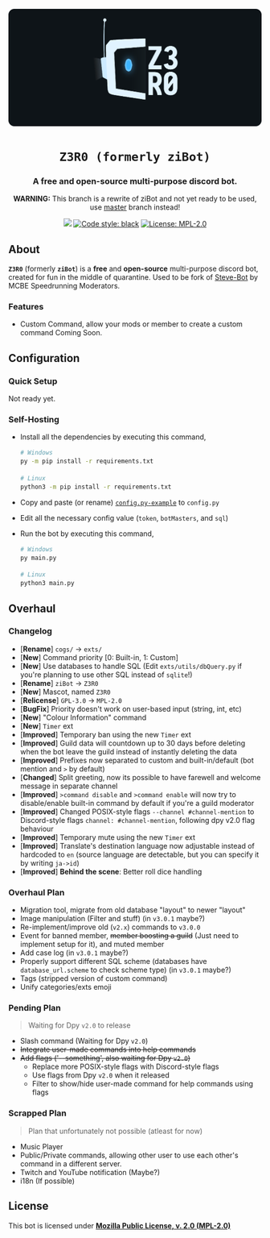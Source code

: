 <p align="center">
    <!-- Change the img source to Z3R0 logo/mascot when its done --->
    <a href="https://github.com/ZiRO-Bot/ziBot"><img src="/assets/img/banner.png" alt="Z3R0" width="720"/></a>
</p>

<h1 align="center"><code>Z3R0 (formerly ziBot)</code></h1>

<h3 align="center"> A <b>free</b> and <b>open-source</b> multi-purpose discord bot. </h3>

<p align="center">
    <b>WARNING:</b> This branch is a rewrite of ziBot and not yet ready to be used, use <a href="https://github.com/ZiRO-Bot/ziBot/tree/master">master</a> branch instead!
</p>

<p id="badges" align="center">
    <a href="https://top.gg/bot/740122842988937286"><img src="https://top.gg/api/widget/status/740122842988937286.svg"></a>
    <a href="https://github.com/psf/black"><img alt="Code style: black" src="https://img.shields.io/badge/code%20style-black-000000.svg"></a>
    <a href="/LICENSE"><img alt="License: MPL-2.0" src="https://img.shields.io/badge/license-MPL--2.0-blue.svg"></a>
</p>

## About

**`Z3R0`** (formerly **`ziBot`**) is a **free** and **open-source** multi-purpose discord bot, created for fun in the middle of quarantine. Used to be fork of [Steve-Bot](https://github.com/MCBE-Speedrunning/Steve-Bot) by MCBE Speedrunning Moderators.

### Features

- Custom Command, allow your mods or member to create a custom command
Coming Soon.

## Configuration

### Quick Setup

Not ready yet.

### Self-Hosting

- Install all the dependencies by executing this command,

   ```zsh
   # Windows
   py -m pip install -r requirements.txt

   # Linux
   python3 -m pip install -r requirements.txt
   ```

- Copy and paste (or rename) [`config.py-example`](./config.py-example) to `config.py`
- Edit all the necessary config value (`token`, `botMasters`, and `sql`)
- Run the bot by executing this command,

   ```zsh
   # Windows
   py main.py

   # Linux
   python3 main.py
   ```

## Overhaul

### Changelog

- [**Rename**] `cogs/` -> `exts/`
- [**New**] Command priority [0: Built-in, 1: Custom]
- [**New**] Use databases to handle SQL (Edit `exts/utils/dbQuery.py` if you're planning to use other SQL instead of  `sqlite`!)
- [**Rename**] `ziBot` -> `Z3R0`
- [**New**] Mascot, named `Z3R0`
- [**Relicense**] `GPL-3.0` -> `MPL-2.0`
- [**BugFix**] Priority doesn't work on user-based input (string, int, etc)
- [**New**] "Colour Information" command
- [**New**] `Timer` ext
- [**Improved**] Temporary ban using the new `Timer` ext
- [**Improved**] Guild data will countdown up to 30 days before deleting when the bot leave the guild instead of instantly deleting the data
- [**Improved**] Prefixes now separated to custom and built-in/default (bot mention and `>` by default)
- [**Changed**] Split greeting, now its possible to have farewell and welcome message in separate channel
- [**Improved**] `>command disable` and `>command enable` will now try to disable/enable built-in command by default if you're a guild moderator
- [**Improved**] Changed POSIX-style flags `--channel #channel-mention` to Discord-style flags `channel: #channel-mention`, following dpy v2.0 flag behaviour
- [**Improved**] Temporary mute using the new `Timer` ext
- [**Improved**] Translate's destination language now adjustable instead of hardcoded to `en` (source language are detectable, but you can specify it by writing `ja->id`)
- [**Improved**] **Behind the scene**: Better roll dice handling

### Overhaul Plan

- Migration tool, migrate from old database "layout" to newer "layout"
- Image manipulation (Filter and stuff) (in `v3.0.1` maybe?)
- Re-implement/improve old (`v2.x`) commands to `v3.0.0`
- Event for banned member, ~~member boosting a guild~~ (Just need to implement setup for it), and muted member
- Add case log (in `v3.0.1` maybe?)
- Properly support different SQL scheme (databases have `database_url.scheme` to check scheme type) (in `v3.0.1` maybe?)
- Tags (stripped version of custom command)
- Unify categories/exts emoji

### Pending Plan

> Waiting for Dpy `v2.0` to release
- Slash command (Waiting for Dpy `v2.0`)
- ~~Integrate user-made commands into help commands~~
- ~~Add flags ('--something', also waiting for Dpy `v2.0`)~~
   - Replace more POSIX-style flags with Discord-style flags
   - Use flags from Dpy `v2.0` when it released
   - Filter to show/hide user-made command for help commands using flags

### Scrapped Plan

> Plan that unfortunately not possible (atleast for now)
- Music Player
- Public/Private commands, allowing other user to use each other's command in a different server.
- Twitch and YouTube notification (Maybe?)
- i18n (If possible)

## License

This bot is licensed under [**Mozilla Public License, v. 2.0 (MPL-2.0)**](/LICENSE)
